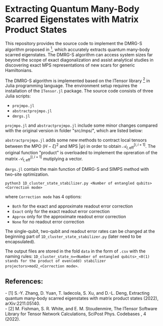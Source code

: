 # Extracting Quantum Many-Body Scarred Eigenstates with Matrix Product States

This repository provides the source code to implement the DMRG-S algorithm proposed in [<sup>1</sup>](#refer-anchor-1), which accurately extracts quantum many-body scarred eigenstates. The DMRG-S algorithm can access system sizes far beyond the scope of exact diagonalization and assist analytical studies in discovering exact MPS representations of new scars for generic Hamiltonians. 

The DMRG-S algorithm is implemented based on the ITensor library [<sup>2</sup>](#refer-anchor-2) in Julia programming language. The environment setup requires the installation of the `ITensor.jl` package. The source code consists of three Julia scripts:
- `projmpo.jl`
- `abstractprojmpo.jl`
- `dmrgs.jl`

`projmpo.jl` and `abstractprojmpo.jl` include some minor changes compared with the original version in folder "src/mps/", which are listed below:

`abstractprojmpo.jl` adds some new methods to contract local tensors between the MPO $(H-\xi)^2$ and MPS $|\psi\rangle$ in order to obtain  $\mathcal{A}_{t,\text{eff}}^{[i,i+1]}$. The original function "product" is overloaded to implement the opreration of the matrix $\mathcal{A}_{t,\text{eff}}^{[i,i+1]}$ mutiplying a vector.

`dmrgs.jl` contain the main function of DMRG-S and SIMPS method with two-site optimization.

`python3 1D_cluster_state_stabilizer.py <Number of entangled qubits> <Correction mode>`

where `Correction mode` has 4 options:
- `Both` for the exact and approximate readout error correction
- `Exact` only for the exact readout error correction
- `Approx` only for the approximate readout error correction
- `None` for no readout error correction

The single-qubit, two-qubit and readout error rates can be changed at the beginning part of `1D_cluster_state_stabilizer.py` (later need to be encapsulated).

The output files are stored in the fold `data` in the form of `.csv` with the naming rules: `1D_cluster_state_n=<Number of entangled qubits>_<0(1) stands for the product of even(odd) stabilizer projectors>mod2_<Correction mode>`.

## References:
<div id="refer-anchor-1"></div>
- [1] S.-Y. Zhang, D. Yuan, T. Iadecola, S. Xu, and D.-L. Deng, Extracting quantum many-body scarred eigenstates with matrix product states (2022), arXiv:2211.05140.

<div id="refer-anchor-2"></div>
- [2] M. Fishman, S. R. White, and E. M. Stoudenmire, The ITensor Software Library for Tensor Network Calculations, SciPost Phys. Codebases , 4 (2022).
